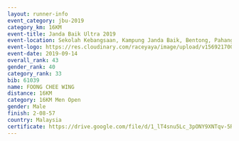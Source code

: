 ```yaml
---
layout: runner-info 
event_category: jbu-2019 
category_km: 16KM 
event-title: Janda Baik Ultra 2019
event-location: Sekolah Kebangsaan, Kampung Janda Baik, Bentong, Pahang, Malaysia 
event-logo: https://res.cloudinary.com/raceyaya/image/upload/v1569217009/logo/janda-baik_vch1pc.jpg 
event-date: 2019-09-14 
overall_rank: 43
gender_rank: 40
category_rank: 33
bib: 61039
name: FOONG CHEE WING
distance: 16KM
category: 16KM Men Open
gender: Male
finish: 2-08-57
country: Malaysia
certificate: https://drive.google.com/file/d/1_lT4snu5Lc_3pONY9XNTqv-5RmFBHH53/view?usp=sharing
---
```

